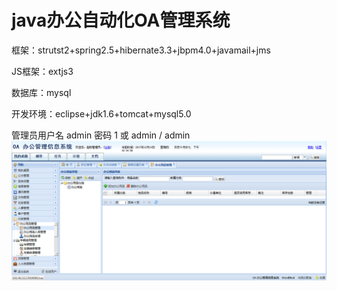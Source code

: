 # java办公自动化OA管理系统


框架：strutst2+spring2.5+hibernate3.3+jbpm4.0+javamail+jms

JS框架：extjs3

数据库：mysql

开发环境：eclipse+jdk1.6+tomcat+mysql5.0

管理员用户名 admin 密码 1   或 admin / admin
![image](https://github.com/ghuan/springmvc/blob/master/WebContent/images/oa.png)
